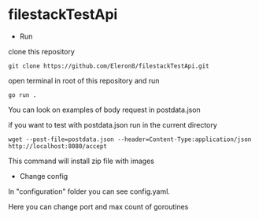# filestackTestApi


- Run

clone this repository

```
git clone https://github.com/Eleron8/filestackTestApi.git
```

open terminal in root of this repository and run

```
go run .
```

You can look on examples of body request in postdata.json

if you want to test with postdata.json run in the current directory 

```
wget --post-file=postdata.json --header=Content-Type:application/json http://localhost:8080/accept
```

This command will install zip file with images


- Change config

In "configuration" folder you can see config.yaml. 

Here you can change port and max count of goroutines